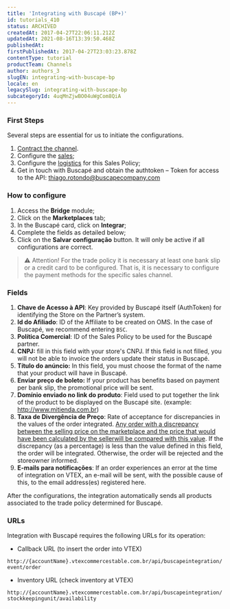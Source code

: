 ```yaml
---
title: 'Integrating with Buscapé (BP+)'
id: tutorials_410
status: ARCHIVED
createdAt: 2017-04-27T22:06:11.212Z
updatedAt: 2021-08-16T13:39:50.468Z
publishedAt: 
firstPublishedAt: 2017-04-27T23:03:23.878Z
contentType: tutorial
productTeam: Channels
author: authors_3
slugEN: integrating-with-buscape-bp
locale: en
legacySlug: integrating-with-buscape-bp
subcategoryId: 4uqMnZjwBO04uWgCom8QiA
---
```


### First Steps

Several steps are essential for us to initiate the configurations.

1. [Contract the channel](/en/tutorial/configuring-logistics-for-a-marketplace).
2. Configure the [sales](/en/tutorial/configuring-a-marketplace-sales-policy/);
3. Configure the [logistics](/en/tutorial/configuring-logistics-for-a-marketplace) for this Sales Policy;
4. Get in touch with Buscapé and obtain the authtoken – Token for access to the API: thiago.rotondo@buscapecompany.com

### How to configure

1. Access the **Bridge** module;
2. Click on the **Marketplaces** tab;
3. In the Buscapé card, click on **Integrar**;
4. Complete the fields as detailed below;
5. Click on the **Salvar configuração** button. It will only be active if all configurations are correct.

>⚠️ Attention! For the trade policy it is necessary at least one bank slip or a credit card to be configured. That is, it is necessary to configure the payment methods for the specific sales channel.

### Fields

1. **Chave de Acesso à API**: Key provided by Buscapé itself (AuthToken) for identifying the Store on the Partner’s system.
2. **Id do Afiliado**: ID of the Affiliate to be created on OMS. In the case of Buscapé, we recommend entering `BSC`.
3. **Política Comercial**: ID of the Sales Policy to be used for the Buscapé partner.
4. **CNPJ:** fill in this field with your store's CNPJ. If this field is not filled, you will not be able to invoice the orders update their status in Buscapé.
5. **Título do anúncio:** In this field, you must choose the format of the name that your product will have in Buscapé.
6. **Enviar preço de boleto:**  If your product has benefits based on payment per bank slip, the promotional price will be sent.
7. **Domínio enviado no link do produto**: Field used to put together the link of the product to be displayed on the Buscapé site. (example: http://www.mitienda.com.br)
8. **Taxa de Divergência de Preço**: Rate of acceptance for discrepancies in the values of the order integrated. [Any order with a discrepancy between the selling price on the marketplace and the price that would have been calculated by the seller](http://help.vtex.com/faq/por-que-o-pedido-foi-fechado-com-um-preco-errado/ "Any order with a discrepancy between the selling price on the marketplace and the price that would have been calculated by the seller")[will be compared with this value](http://help.vtex.com/faq/por-que-o-pedido-foi-fechado-com-um-preco-errado/ " will be compared with this value"). If the discrepancy (as a percentage) is less than the value defined in this field, the order will be integrated. Otherwise, the order will be rejected and the storeowner informed.
9. **E-mails para notificações**: If an order experiences an error at the time of integration on VTEX, an e-mail will be sent, with the possible cause of this, to the email address(es) registered here.

After the configurations, the integration automatically sends all products associated to the trade policy determined for Buscapé.

### URLs

Integration with Buscapé requires the following URLs for its operation:

- Callback URL (to insert the order into VTEX)

```http://{accountName}.vtexcommercestable.com.br/api/buscapeintegration/event/order```

- Inventory URL (check inventory at VTEX)

```http://{accountName}.vtexcommercestable.com.br/api/buscapeintegration/stockkeepingunit/availability```
